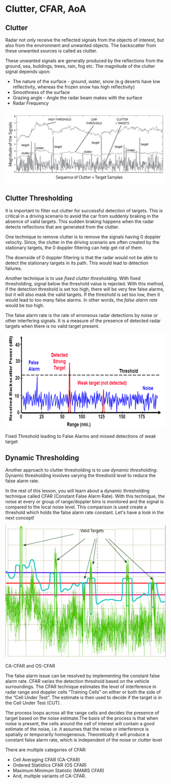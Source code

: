 # Clutter, CFAR, AoA

## Clutter

Radar not only receive the reflected signals from the objects of interest, but also from the environment and unwanted objects. The backscatter from these unwanted sources is called as clutter.

These unwanted signals are generally produced by the reflections from the ground, sea, buildings, trees, rain, fog etc. The magnitude of the clutter signal depends upon:

- The nature of the surface - ground, water, snow (e.g deserts have low reflectivity, whereas the frozen snow has high reflectivity)
- Smoothness of the surface
- Grazing angle - Angle the radar beam makes with the surface
- Radar Frequency

![img](media/clutter-cfar-aoa/image4.png)

## Clutter Thresholding



It is important to filter out clutter for successful detection of targets. This is critical in a driving scenario to avoid the car from suddenly braking in the absence of valid targets. This sudden braking happens when the radar detects reflections that are generated from the clutter.

One technique to remove clutter is to remove the signals having 0 doppler velocity. Since, the clutter in the driving scenario are often created by the stationary targets, the 0 doppler filtering can help get rid of them.

The downside of 0 doppler filtering is that the radar would not be able to detect the stationary targets in its path. This would lead to detection failures.

Another technique is to use *fixed clutter thresholding*. With fixed thresholding, signal below the threshold value is rejected. With this method, if the detection threshold is set too high, there will be very few false alarms, but it will also mask the valid targets. If the threshold is set too low, then it would lead to too many false alarms. In other words, the *false alarm rate* would be too high.

The false alarm rate is the rate of erroneous radar detections by noise or other interfering signals. It is a measure of the presence of detected radar targets when there is no valid target present.



![img](media/clutter-cfar-aoa/image9.png)

Fixed Threshold leading to False Alarms and missed detections of weak target

## Dynamic Thresholding

Another approach to clutter thresholding is to use *dynamic thresholding*. Dynamic thresholding involves varying the threshold level to reduce the false alarm rate.

In the rest of this lesson, you will learn about a dynamic thresholding technique called CFAR (Constant False Alarm Rate). With this technique, the noise at every or group of range/doppler bins is monitored and the signal is compared to the local noise level. This comparison is used create a threshold which holds the false alarm rate constant. Let's have a look in the next concept!



![img](media/clutter-cfar-aoa/image2.png)

CA-CFAR and OS-CFAR

The false alarm issue can be resolved by implementing the constant false alarm rate. CFAR varies the detection threshold based on the vehicle surroundings. The CFAR technique estimates the level of interference in radar range and doppler cells “Training Cells” on either or both the side of the “Cell Under Test”. The estimate is then used to decide if the target is in the Cell Under Test (CUT).

The process loops across all the range cells and decides the presence of target based on the noise estimate.The basis of the process is that when noise is present, the cells around the cell of interest will contain a good estimate of the noise, i.e. it assumes that the noise or interference is spatially or temporarily homogeneous. Theoretically it will produce a constant false alarm rate, which is independent of the noise or clutter level

There are multiple categories of CFAR:

- Cell Averaging CFAR (CA-CFAR)
- Ordered Statistics CFAR (OS CFAR)
- Maximum Minimum Statistic (MAMIS CFAR)
- And, multiple variants of CA-CFAR.
